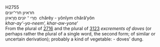 <body>
  <p>H2755<br>  חראיון    חרי־יונים  <br> חֲרֵי  ־ יוֹנִים  חֲרָאיוֹן  ‎  chărêy  - yônı̂ym  chărâ‘yôn  <br><i>khar-ay‘-yo-neem‘,</i> <i>khar-aw-yone‘ </i><br>From the plural of <a href="h2716.htm">2716</a> and the plural of <a href="h3123.htm">3123</a>  <i>excrements</i> <i>of</i> <i>doves</i> (or perhaps rather the plural of a single word, the second form; of similar or uncertain derivation); probably a kind of vegetable: - doves’ dung.<br></p>
 </body>